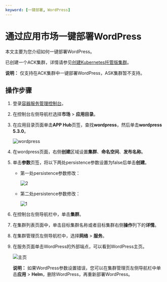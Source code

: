 ```yaml
---
keyword: [一键部署, WordPress]
---
```


# 通过应用市场一键部署WordPress

本文主要为您介绍如何一键部署WordPress。

已创建一个ACK集群，详情请参见[创建Kubernetes托管版集群](/intl.zh-CN/Kubernetes集群用户指南/集群/创建集群/创建Kubernetes托管版集群.md)。

**说明：** 仅支持在ACK集群中一键部署WordPress，ASK集群暂不支持。

## 操作步骤

1.  登录[容器服务管理控制台](https://cs.console.aliyun.com)。

2.  在控制台左侧导航栏选择**市场** \> **应用目录**。

3.  在应用目录页面单击**APP Hub**页签，查找**wordpress**，然后单击**wordpress 5.3.0**。

    ![wordpress](https://static-aliyun-doc.oss-accelerate.aliyuncs.com/assets/img/zh-CN/5010346261/p142677.png)

4.  在wordpress页面，右侧**创建**区域设置**集群**、**命名空间**、**发布名称**。

5.  单击**参数**页签，将以下两处persistence参数设置为false后单击**创建**。

    -   第一处persistence参数修改：

        ![2](https://static-aliyun-doc.oss-accelerate.aliyuncs.com/assets/img/zh-CN/0466459951/p142060.png)

    -   第二处persistence参数修改：

        ![1](https://static-aliyun-doc.oss-accelerate.aliyuncs.com/assets/img/zh-CN/0466459951/p142059.png)

6.  在控制台左侧导航栏中，单击**集群**。

7.  在集群列表页面中，单击目标集群名称或者目标集群右侧**操作**列下的**详情**。

8.  在集群管理页左侧导航栏中，选择**网络** \> **服务**。

9.  在服务页面单击WordPress的外部端点，可以看到WordPress主页。

    ![主页](https://static-aliyun-doc.oss-accelerate.aliyuncs.com/assets/img/zh-CN/7571346261/p142679.png)

    **说明：** 如果WordPress参数设置错误，您可以在集群管理页左侧导航栏中单击**应用** \> **Helm**，删除WordPress，再重新部署WordPress。


